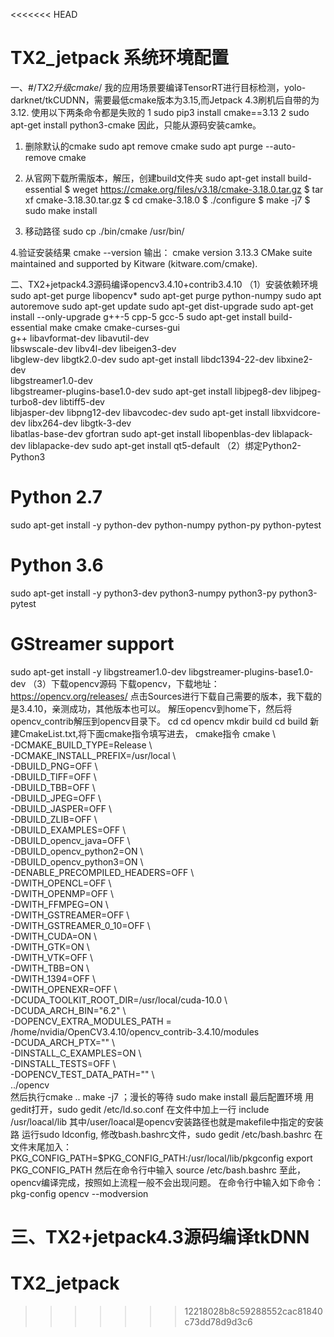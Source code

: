 <<<<<<< HEAD
# TX2_jetpack 系统环境配置

一、#/*TX2升级cmake*/
我的应用场景要编译TensorRT进行目标检测，yolo-darknet/tkCUDNN，需要最低cmake版本为3.15,而Jetpack 4.3刷机后自带的为3.12.
使用以下两条命令都是失败的
1   sudo pip3 install cmake==3.13
2   sudo apt-get install python3-cmake
因此，只能从源码安装camke。
1. 删除默认的cmake
sudo apt remove cmake
sudo apt purge --auto-remove cmake

2. 从官网下载所需版本，解压，创建build文件夹
sudo apt-get install build-essential
$ weget https://cmake.org/files/v3.18/cmake-3.18.0.tar.gz
$ tar xf cmake-3.18.30.tar.gz
$ cd cmake-3.18.0
$ ./configure
$ make -j7
$ sudo make install

3. 移动路径
sudo cp ./bin/cmake /usr/bin/

4.验证安装结果
cmake --version
输出：
cmake version 3.13.3
CMake suite maintained and supported by Kitware (kitware.com/cmake).

二、TX2+jetpack4.3源码编译opencv3.4.10+contrib3.4.10
（1）安装依赖环境
sudo apt-get purge libopencv*
sudo apt-get purge python-numpy
sudo apt autoremove
sudo apt-get update
sudo apt-get dist-upgrade
sudo apt-get install --only-upgrade g++-5 cpp-5 gcc-5
sudo apt-get install build-essential make cmake cmake-curses-gui \
                   g++ libavformat-dev libavutil-dev \
                   libswscale-dev libv4l-dev libeigen3-dev \
                   libglew-dev libgtk2.0-dev
sudo apt-get install libdc1394-22-dev libxine2-dev \
                   libgstreamer1.0-dev \
                   libgstreamer-plugins-base1.0-dev
sudo apt-get install libjpeg8-dev libjpeg-turbo8-dev libtiff5-dev \
                   libjasper-dev libpng12-dev libavcodec-dev
sudo apt-get install libxvidcore-dev libx264-dev libgtk-3-dev \
                   libatlas-base-dev gfortran
sudo apt-get install libopenblas-dev liblapack-dev liblapacke-dev
sudo apt-get install qt5-default
（2）绑定Python2-Python3
# Python 2.7
sudo apt-get install -y python-dev  python-numpy  python-py  python-pytest
# Python 3.6
sudo apt-get install -y python3-dev python3-numpy python3-py python3-pytest
# GStreamer support
sudo apt-get install -y libgstreamer1.0-dev libgstreamer-plugins-base1.0-dev 
（3）下载opencv源码
下载opencv，下载地址：https://opencv.org/releases/
点击Sources进行下载自己需要的版本，我下载的是3.4.10，亲测成功，其他版本也可以。
解压opencv到home下，然后将opencv_contrib解压到opencv目录下。
cd 
cd opencv
mkdir build cd build 
新建CmakeList.txt,将下面cmake指令填写进去，
cmake指令
cmake \  
    -DCMAKE_BUILD_TYPE=Release \  
    -DCMAKE_INSTALL_PREFIX=/usr/local \  
    -DBUILD_PNG=OFF \  
    -DBUILD_TIFF=OFF \  
    -DBUILD_TBB=OFF \  
    -DBUILD_JPEG=OFF \  
    -DBUILD_JASPER=OFF \  
    -DBUILD_ZLIB=OFF \  
    -DBUILD_EXAMPLES=OFF \  
    -DBUILD_opencv_java=OFF \  
    -DBUILD_opencv_python2=ON \  
    -DBUILD_opencv_python3=ON \  
    -DENABLE_PRECOMPILED_HEADERS=OFF \  
    -DWITH_OPENCL=OFF \  
    -DWITH_OPENMP=OFF \  
    -DWITH_FFMPEG=ON \  
    -DWITH_GSTREAMER=OFF \  
    -DWITH_GSTREAMER_0_10=OFF \  
    -DWITH_CUDA=ON \  
    -DWITH_GTK=ON \  
    -DWITH_VTK=OFF \  
    -DWITH_TBB=ON \  
    -DWITH_1394=OFF \  
    -DWITH_OPENEXR=OFF \  
    -DCUDA_TOOLKIT_ROOT_DIR=/usr/local/cuda-10.0 \  
    -DCUDA_ARCH_BIN="6.2" \  
    -DOPENCV_EXTRA_MODULES_PATH = /home/nvidia/OpenCV3.4.10/opencv_contrib-3.4.10/modules \
    -DCUDA_ARCH_PTX="" \  
    -DINSTALL_C_EXAMPLES=ON \  
    -DINSTALL_TESTS=OFF \  
    -DOPENCV_TEST_DATA_PATH="" \  
    ../opencv  
然后执行cmake ..
make -j7 ；漫长的等待
sudo make install 
最后配置环境
用gedit打开，sudo gedit /etc/ld.so.conf
在文件中加上一行 include /usr/loacal/lib
其中/user/loacal是opencv安装路径也就是makefile中指定的安装路
运行sudo ldconfig,
修改bash.bashrc文件，sudo gedit /etc/bash.bashrc 
在文件末尾加入：
PKG_CONFIG_PATH=$PKG_CONFIG_PATH:/usr/local/lib/pkgconfig
export PKG_CONFIG_PATH
然后在命令行中输入
source /etc/bash.bashrc
至此，opencv编译完成，按照如上流程一般不会出现问题。
在命令行中输入如下命令：pkg-config opencv --modversion

三、TX2+jetpack4.3源码编译tkDNN
=======
# TX2_jetpack
>>>>>>> 12218028b8c59288552cac81840c73dd78d9d3c6
